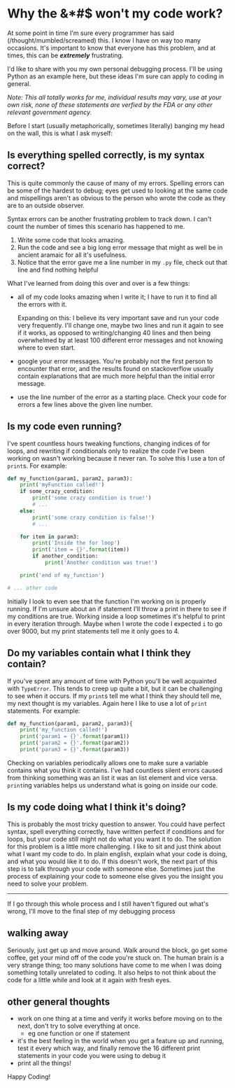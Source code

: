 # Why the &*#$ won't my code work?

At some point in time I'm sure every programmer has said
(/thought/mumbled/screamed) this. I know I have on way too many occasions. It's
important to know that everyone has this problem, and at times, this can be
**_extremely_** frustrating.

I'd like to share with you my own personal debugging process. I'll be using
Python as an example here, but these ideas I'm sure can apply to coding in
general.

*Note: This all totally works for me, individual results may vary, use at your
own risk, none of these statements are verfied by the FDA or any other relevant
government agency.*

Before I start (usually metaphorically, sometimes literally) banging my head on
the wall, this is what I ask myself:

## Is everything spelled correctly, is my syntax correct?

This is quite commonly the cause of many of my errors. Spelling errors can be
some of the hardest to debug; eyes get used to looking at the same code and
mispellings aren't as obvious to the person who wrote the code as they are to an
outside observer.

Syntax errors can be another frustrating problem to track down. I can't count
the number of times this scenario has happened to me.

1. Write some code that looks amazing.
1. Run the code and see a big long error message that might as well be in
   ancient aramaic for all it's usefulness.
1. Notice that the error gave me a line number in my `.py` file, check out that
   line and find nothing helpful

What I've learned from doing this over and over is a few things:

- all of my code looks amazing when I write it; I have to run it to find all the
  errors with it.

    Expanding on this: I believe its very important save and run your code very
    frequently. I'll change one, maybe two lines and run it again to see if it
    works, as opposed to writing/changing 40 lines and then being overwhelmed by
    at least 100 different error messages and not knowing where to even start.

- google your error messages. You're probably not the first person to encounter
  that error, and the results found on stackoverflow usually contain
  explanations that are much more helpful than the initial error message.

- use the line number of the error as a starting place. Check your code for
  errors a few lines above the given line number.

## Is my code even running?

I've spent countless hours tweaking functions, changing indices of for loops,
and rewriting if conditionals only to realize the code I've been working on
wasn't working because it never ran. To solve this I use a ton of `print`s. For
example:

```python
def my_function(param1, param2, param3):
    print('myFunction called!')
    if some_crazy_condition:
        print('some crazy condition is true!')
        # ...
    else:
        print('some crazy condition is false!')
        # ...

    for item in param3:
        print('Inside the for loop')
        print('item = {}'.format(item))
        if another_condition:
            print('Another condition was true!')

    print('end of my_function')

# ... other code
```

Initially I look to even see that the function I'm working on is properly
running. If I'm unsure about an if statement I'll throw a print in there to see
if my conditions are true. Working inside a loop sometimes it's helpful to print
in every iteration through. Maybe when I wrote the code I expected `i` to go
over 9000, but my print statements tell me it only goes to 4.

## Do my variables contain what I think they contain?

If you've spent any amount of time with Python you'll be well acquainted with
`TypeError`. This tends to creep up quite a bit, but it can be challenging to
see when it occurs. If my `print`s tell me what I think they should tell me, my
next thought is my variables. Again here I like to use a lot of `print`
statements. For example:

```python
def my_function(param1, param2, param3){
    print('my_function called!')
    print('param1 = {}'.format(param1))
    print('param2 = {}'.format(param2))
    print('param3 = {}'.format(param3))
```

Checking on variables periodically allows one to make sure a variable contains
what you think it contains. I've had countless silent errors caused from
thinking something was an list it was an list element and vice versa.
`print`ing variables helps us understand what is going on inside our code.

## Is my code doing what I think it's doing?

This is probably the most tricky question to answer. You could have perfect
syntax, spell everything correctly, have written perfect if conditions and for
loops, but your code *still* might not do what you want it to do. The solution
for this problem is a little more challenging. I like to sit and just think
about what I want my code to do. In plain english, explain what your code is
doing, and what you would like it to do. If this doesn't work, the next part
of this step is to talk through your code with someone else. Sometimes just
the process of explaining your code to someone else gives you the insight
you need to solve your problem.

---

If I go through this whole process and I still haven't figured out what's wrong,
I'll move to the final step of my debugging process

## walking away

Seriously, just get up and move around. Walk around the block, go get some
coffee, get your mind off of the code you're stuck on. The human brain is a very
strange thing; too many solutions have come to me when I was doing something
totally unrelated to coding. It also helps to not think about the code for a
little while and look at it again with fresh eyes.

## other general thoughts

- work on one thing at a time and verify it works before moving on to the next,
  don't try to solve everything at once.
  - eg one function or one if statement
- it's the best feeling in the world when you get a feature up and running, test
  it every which way, and finally remove the 16 different print statements in
  your code you were using to debug it
- print all the things!

Happy Coding!
